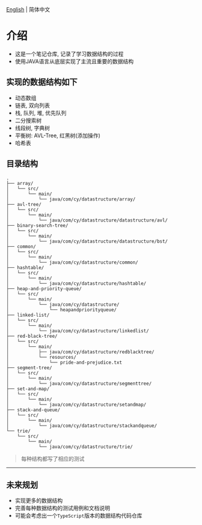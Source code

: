 [English](./README.md) | 简体中文

# 介绍

* 这是一个笔记仓库, 记录了学习数据结构的过程
* 使用JAVA语言从底层实现了主流且重要的数据结构

## 实现的数据结构如下

* 动态数组
* 链表, 双向列表
* 栈, 队列, 堆, 优先队列
* 二分搜索树
* 线段树, 字典树
* 平衡树: AVL-Tree, 红黑树(添加操作)
* 哈希表

## 目录结构

```
.
├── array/
│   └── src/
│       └── main/
│           └── java/com/cy/datastructure/array/
├── avl-tree/
│   └── src/
│       └── main/
│           └── java/com/cy/datastructure/datastructure/avl/
├── binary-search-tree/
│   └── src/
│       └── main/
│           └── java/com/cy/datastructure/datastructure/bst/
├── common/
│   └── src/
│       └── main/
│           └── java/com/cy/datastructure/common/
├── hashtable/
│   └── src/
│       └── main/
│           └── java/com/cy/datastructure/hashtable/
├── heap-and-priority-queue/
│   └── src/
│       └── main/
│           └── java/com/cy/datastructure/
│               └── heapandpriorityqueue/
├── linked-list/
│   └── src/
│       └── main/
│           └── java/com/cy/datastructure/linkedlist/
├── red-black-tree/
│   └── src/
│       └── main/
│           ├── java/com/cy/datastructure/redblacktree/
│           └── resources/
│               └── pride-and-prejudice.txt
├── segment-tree/
│   └── src/
│       └── main/
│           └── java/com/cy/datastructure/segmenttree/
├── set-and-map/
│   └── src/
│       └── main/
│           └── java/com/cy/datastructure/setandmap/
├── stack-and-queue/
│   └── src/
│       └── main/
│           └── java/com/cy/datastructure/stackandqueue/
└── trie/
    └── src/
        └── main/
            └── java/com/cy/datastructure/trie/
```

> 每种结构都写了相应的测试
> 

--------------

## 未来规划

* 实现更多的数据结构
* 完善每种数据结构的测试用例和文档说明
* 可能会考虑出一个`TypeScript`版本的数据结构代码仓库